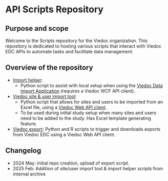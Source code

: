 # API Scripts Repository

## Purpose and scope
Welcome to the Scripts repository for the Viedoc organization. This repository is dedicated to hosting various scripts that interact with Viedoc EDC APIs to automate tasks and facilitate data management.

## Overview of the repository
- [Import helper](./import-helper/README.md): 
  - Python script to assist with local setup when using the [Viedoc Data Import Application](https://help.viedoc.net/c/331b7a/cf6a45/en/) (requires a Viedoc WCF API client).
- [Viedoc site & user import tool](./add-sites-and-users/README.md): 
  - Python script that allows for sites and users to be imported from an Excel file, using a [Viedoc Web API client](https://help.viedoc.net/c/331b7a/6fd31a/en/). 
  - To be used during initial study setup when many sites and users need to be added to the study. Has Excel template generating feature.
- [Viedoc export](./viedoc-export/README.md): Python and R scripts to trigger and downloads exports from Viedoc EDC using a Viedoc Web API client.

## Changelog
- 2024 May: initial repo creation, upload of export script.
- 2025 Feb: Addition of site/user import tool & import helper scripts from internal archive

